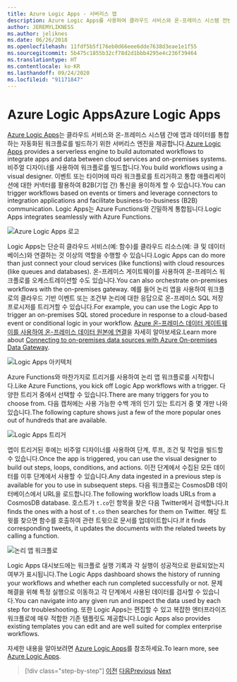 ```yaml
---
title: Azure Logic Apps - 서버리스 앱
description: Azure Logic Apps를 사용하여 클라우드 서비스와 온-프레미스 시스템 전반에서 앱과 데이터를 통합하는 자동화된 확장성 있는 워크플로를 작성할 수 있습니다.
author: JEREMYLIKNESS
ms.author: jeliknes
ms.date: 06/26/2018
ms.openlocfilehash: 11fdf5b5f176eb0d66eee6dde7638d3eae1e1f55
ms.sourcegitcommit: 5b475c1855b32cf78d2d1bbb4295e4c236f39464
ms.translationtype: HT
ms.contentlocale: ko-KR
ms.lasthandoff: 09/24/2020
ms.locfileid: "91171847"
---
```

# <a name="azure-logic-apps"></a><span data-ttu-id="1febf-103">Azure Logic Apps</span><span class="sxs-lookup"><span data-stu-id="1febf-103">Azure Logic Apps</span></span>

<span data-ttu-id="1febf-104">[Azure Logic Apps](/azure/logic-apps)는 클라우드 서비스와 온-프레미스 시스템 간에 앱과 데이터를 통합하는 자동화된 워크플로를 빌드하기 위한 서버리스 엔진을 제공합니다.</span><span class="sxs-lookup"><span data-stu-id="1febf-104">[Azure Logic Apps](/azure/logic-apps) provides a serverless engine to build automated workflows to integrate apps and data between cloud services and on-premises systems.</span></span> <span data-ttu-id="1febf-105">비주얼 디자이너를 사용하여 워크플로를 빌드합니다.</span><span class="sxs-lookup"><span data-stu-id="1febf-105">You build workflows using a visual designer.</span></span> <span data-ttu-id="1febf-106">이벤트 또는 타이머에 따라 워크플로를 트리거하고 통합 애플리케이션에 대한 커넥터를 활용하여 B2B(기업 간) 통신을 용이하게 할 수 있습니다.</span><span class="sxs-lookup"><span data-stu-id="1febf-106">You can trigger workflows based on events or timers and leverage connectors to integration applications and facilitate business-to-business (B2B) communication.</span></span> <span data-ttu-id="1febf-107">Logic Apps는 Azure Functions와 긴밀하게 통합됩니다.</span><span class="sxs-lookup"><span data-stu-id="1febf-107">Logic Apps integrates seamlessly with Azure Functions.</span></span>

![Azure Logic Apps 로고](./media/logic-apps-logo.png)

<span data-ttu-id="1febf-109">Logic Apps는 단순히 클라우드 서비스(예: 함수)를 클라우드 리소스(예: 큐 및 데이터베이스)와 연결하는 것 이상의 역할을 수행할 수 있습니다.</span><span class="sxs-lookup"><span data-stu-id="1febf-109">Logic Apps can do more than just connect your cloud services (like functions) with cloud resources (like queues and databases).</span></span> <span data-ttu-id="1febf-110">온-프레미스 게이트웨이를 사용하여 온-프레미스 워크플로를 오케스트레이션할 수도 있습니다.</span><span class="sxs-lookup"><span data-stu-id="1febf-110">You can also orchestrate on-premises workflows with the on-premises gateway.</span></span> <span data-ttu-id="1febf-111">예를 들어 논리 앱을 사용하여 워크플로의 클라우드 기반 이벤트 또는 조건부 논리에 대한 응답으로 온-프레미스 SQL 저장 프로시저를 트리거할 수 있습니다.</span><span class="sxs-lookup"><span data-stu-id="1febf-111">For example, you can use the Logic App to trigger an on-premises SQL stored procedure in response to a cloud-based event or conditional logic in your workflow.</span></span> <span data-ttu-id="1febf-112">[Azure 온-프레미스 데이터 게이트웨이를 사용하여 온-프레미스 데이터 원본에 연결](/azure/analysis-services/analysis-services-gateway)을 자세히 알아보세요.</span><span class="sxs-lookup"><span data-stu-id="1febf-112">Learn more about [Connecting to on-premises data sources with Azure On-premises Data Gateway](/azure/analysis-services/analysis-services-gateway).</span></span>

![Logic Apps 아키텍처](./media/logic-apps-architecture.png)

<span data-ttu-id="1febf-114">Azure Functions와 마찬가지로 트리거를 사용하여 논리 앱 워크플로를 시작합니다.</span><span class="sxs-lookup"><span data-stu-id="1febf-114">Like Azure Functions, you kick off Logic App workflows with a trigger.</span></span> <span data-ttu-id="1febf-115">다양한 트리거 중에서 선택할 수 있습니다.</span><span class="sxs-lookup"><span data-stu-id="1febf-115">There are many triggers for you to choose from.</span></span> <span data-ttu-id="1febf-116">다음 캡처에는 사용 가능한 수백 개의 인기 있는 트리거 중 몇 개만 나와 있습니다.</span><span class="sxs-lookup"><span data-stu-id="1febf-116">The following capture shows just a few of the more popular ones out of hundreds that are available.</span></span>

![Logic Apps 트리거](./media/logic-app-triggers.png)

<span data-ttu-id="1febf-118">앱이 트리거된 후에는 비주얼 디자이너를 사용하여 단계, 루프, 조건 및 작업을 빌드할 수 있습니다.</span><span class="sxs-lookup"><span data-stu-id="1febf-118">Once the app is triggered, you can use the visual designer to build out steps, loops, conditions, and actions.</span></span> <span data-ttu-id="1febf-119">이전 단계에서 수집된 모든 데이터를 이후 단계에서 사용할 수 있습니다.</span><span class="sxs-lookup"><span data-stu-id="1febf-119">Any data ingested in a previous step is available for you to use in subsequent steps.</span></span> <span data-ttu-id="1febf-120">다음 워크플로는 CosmosDB 데이터베이스에서 URL을 로드합니다.</span><span class="sxs-lookup"><span data-stu-id="1febf-120">The following workflow loads URLs from a CosmosDB database.</span></span> <span data-ttu-id="1febf-121">호스트가 `t.co`인 항목을 찾은 다음 Twitter에서 검색합니다.</span><span class="sxs-lookup"><span data-stu-id="1febf-121">It finds the ones with a host of `t.co` then searches for them on Twitter.</span></span> <span data-ttu-id="1febf-122">해당 트윗를 찾으면 함수를 호출하여 관련 트윗으로 문서를 업데이트합니다.</span><span class="sxs-lookup"><span data-stu-id="1febf-122">If it finds corresponding tweets, it updates the documents with the related tweets by calling a function.</span></span>

![논리 앱 워크플로](./media/logic-app-workflow.png)

<span data-ttu-id="1febf-124">Logic Apps 대시보드에는 워크플로 실행 기록과 각 실행이 성공적으로 완료되었는지 여부가 표시됩니다.</span><span class="sxs-lookup"><span data-stu-id="1febf-124">The Logic Apps dashboard shows the history of running your workflows and whether each run completed successfully or not.</span></span> <span data-ttu-id="1febf-125">문제 해결을 위해 특정 실행으로 이동하고 각 단계에서 사용된 데이터를 검사할 수 있습니다.</span><span class="sxs-lookup"><span data-stu-id="1febf-125">You can navigate into any given run and inspect the data used by each step for troubleshooting.</span></span> <span data-ttu-id="1febf-126">또한 Logic Apps는 편집할 수 있고 복잡한 엔터프라이즈 워크플로에 매우 적합한 기존 템플릿도 제공합니다.</span><span class="sxs-lookup"><span data-stu-id="1febf-126">Logic Apps also provides existing templates you can edit and are well suited for complex enterprise workflows.</span></span>

<span data-ttu-id="1febf-127">자세한 내용을 알아보려면 [Azure Logic Apps](/azure/logic-apps)를 참조하세요.</span><span class="sxs-lookup"><span data-stu-id="1febf-127">To learn more, see [Azure Logic Apps](/azure/logic-apps).</span></span>

>[!div class="step-by-step"]
><span data-ttu-id="1febf-128">[이전](application-insights.md)
>[다음](event-grid.md)</span><span class="sxs-lookup"><span data-stu-id="1febf-128">[Previous](application-insights.md)
[Next](event-grid.md)</span></span>
